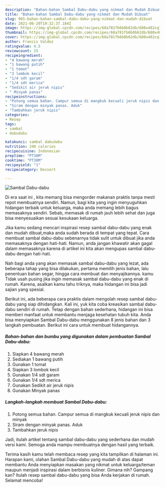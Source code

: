 ```yaml
---
description: "Bahan-bahan Sambal Dabu-dabu yang nikmat dan Mudah Dibuat"
title: "Bahan-bahan Sambal Dabu-dabu yang nikmat dan Mudah Dibuat"
slug: 965-bahan-bahan-sambal-dabu-dabu-yang-nikmat-dan-mudah-dibuat
date: 2021-06-20T19:32:37.184Z
image: https://img-global.cpcdn.com/recipes/68a781fb6b0b62db/680x482cq70/sambal-dabu-dabu-foto-resep-utama.jpg
thumbnail: https://img-global.cpcdn.com/recipes/68a781fb6b0b62db/680x482cq70/sambal-dabu-dabu-foto-resep-utama.jpg
cover: https://img-global.cpcdn.com/recipes/68a781fb6b0b62db/680x482cq70/sambal-dabu-dabu-foto-resep-utama.jpg
author: Francis Valdez
ratingvalue: 4.5
reviewcount: 15
recipeingredient:
- "4 bawang merah"
- "1 bawang putih"
- "1 tomat"
- "3 lombok kecil"
- "1/4 sdt garam"
- "1/4 sdt merica"
- "Sedikit air jeruk nipis"
- " Minyak panas"
recipeinstructions:
- "Potong semua bahan. Campur semua di mangkuk kecuali jeruk nipis dan minyak"
- "Siram dengan minyak panas. Aduk"
- "Tambahkan jeruk nipis"
categories:
- Resep
tags:
- sambal
- dabudabu

katakunci: sambal dabudabu 
nutrition: 240 calories
recipecuisine: Indonesian
preptime: "PT38M"
cooktime: "PT38M"
recipeyield: "1"
recipecategory: Dessert

---
```



![Sambal Dabu-dabu](https://img-global.cpcdn.com/recipes/68a781fb6b0b62db/680x482cq70/sambal-dabu-dabu-foto-resep-utama.jpg)

Di era  saat ini , kita memang bisa mengorder makanan praktis tanpa mesti repot membuatnya sendiri. Namun, bagi kita yang ingin menyuguhkan hidangan terbaik untuk keluarga, maka anda memang lebih bagus memasaknya sendiri. Sebab, memasak di rumah jauh lebih sehat dan juga bisa menyesuaikan sesuai kesukaan keluarga.

Jika kamu sedang mencari inspirasi resep sambal dabu-dabu yang enak dan mudah dibuat,maka anda sudah berada di tempat yang tepat. Cara membuat sambal dabu-dabu  sebenarnya tidak sulit untuk dibuat jika anda memasaknya dengan hati-hati. Namun, anda jangan khawatir akan gagal dalam memasaknya 
karena di artikel ini kita akan mengupas sambal dabu-dabu dengan hati-hati.  



Nah bagi anda yang akan memasak sambal dabu-dabu yang lezat, ada beberapa tahap yang bisa dilakukan, pertama memilih jenis bahan, lalu penentuan bahan segar, hingga cara membuat dan menyajikannya. kamu Tidak usah pusing jika ingin memasak sambal dabu-dabu yang enak di rumah. Karena, asalkan kamu  tahu triknya, maka hidangan ini bisa jadi sajian yang spesial.

Berikut ini, ada beberapa cara praktis  dalam mengolah resep sambal dabu-dabu yang siap dihidangkan. Kali ini, yuk kita coba kreasikan sambal dabu-dabu sendiri di rumah. Tetap dengan bahan sederhana, hidangan ini bisa memberi manfaat untuk membantu menjaga kesehatan tubuh kita. Anda bisa menyiapkan Sambal Dabu-dabu menggunakan 8 jenis bahan dan 3 langkah pembuatan. Berikut ini cara untuk membuat hidangannya.

<!--inarticleads1-->

##### Bahan-bahan dan bumbu yang digunakan dalam pembuatan Sambal Dabu-dabu:

1. Siapkan 4 bawang merah
1. Sediakan 1 bawang putih
1. Gunakan 1 tomat
1. Siapkan 3 lombok kecil
1. Gunakan 1/4 sdt garam
1. Gunakan 1/4 sdt merica
1. Gunakan Sedikit air jeruk nipis
1. Gunakan  Minyak panas




<!--inarticleads2-->

##### Langkah-langkah membuat Sambal Dabu-dabu:

1. Potong semua bahan. Campur semua di mangkuk kecuali jeruk nipis dan minyak
1. Siram dengan minyak panas. Aduk
1. Tambahkan jeruk nipis




Jadi, itulah artikel tentang  sambal dabu-dabu  yang sederhana dan mudah versi kami. Semoga anda mampu membuatnya dengan hasil yang terbaik. 

Terima kasih kamu telah membaca resep yang kita tampilkan di halaman ini. Harapan kami, olahan  Sambal Dabu-dabu yang mudah di atas dapat membantu Anda menyiapkan masakan yang nikmat untuk keluarga/teman maupun menjadi inspirasi dalam berbisnis kuliner. Gimana nih? Gampang kan? Itulah resep sambal dabu-dabu yang bisa Anda kerjakan di rumah. Selamat mencoba!

